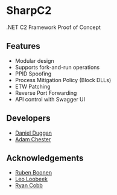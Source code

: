 # SharpC2
.NET C2 Framework Proof of Concept

## Features
* Modular design
* Supports fork-and-run operations
* PPID Spoofing
* Process Mitigation Policy (Block DLLs)
* ETW Patching
* Reverse Port Forwarding
* API control with Swagger UI

## Developers

* [Daniel Duggan](https://twitter.com/_RastaMouse)
* [Adam Chester](https://twitter.com/_xpn_)

## Acknowledgements

* [Ruben Boonen](https://twitter.com/FuzzySec)
* [Leo Loobeek](https://twitter.com/leoloobeek)
* [Ryan Cobb](https://twitter.com/cobbr_io)